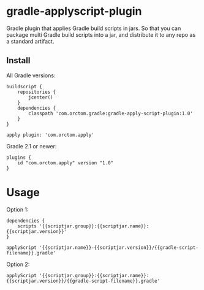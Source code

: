 # gradle-applyscript-plugin
Gradle plugin that applies Gradle build scripts in jars.
So that you can package multi Gradle build scripts into a jar, and distribute it to any repo as a standard artifact.

## Install
All Gradle versions:
```
buildscript {
    repositories {
        jcenter()
    }
    dependencies {
        classpath 'com.orctom.gradle:gradle-apply-script-plugin:1.0'
    }
}

apply plugin: 'com.orctom.apply'
```

Gradle 2.1 or newer:
```
plugins {
	id "com.orctom.apply" version "1.0"
}
```

# Usage
Option 1:
```
dependencies {
	scripts '{{scriptjar.group}}:{{scriptjar.name}}:{{scriptjar.version}}'
}

applyScript '{{scriptjar.name}}-{{scriptjar.version}}/{{gradle-script-filename}}.gradle'
```

Option 2:
```
applyScript '{{scriptjar.group}}:{{scriptjar.name}}:{{scriptjar.version}}/{{gradle-script-filename}}.gradle'
```
